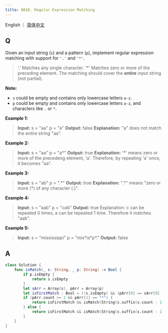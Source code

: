 ```yaml
---
title: 0010. Regular Expression Matching
---
```


English ｜ [简体中文](leetcode/0010)



## Q

Given an input string (`s`) and a pattern (`p`), implement regular expression matching with support for `'.'` and `'*'`.

>'.' Matches any single character.
>'\*' Matches zero or more of the preceding element.
>The matching should cover the **entire** input string (not partial).

**Note:**

- `s` could be empty and contains only lowercase letters `a-z`.
- `p` could be empty and contains only lowercase letters `a-z`, and characters like `.` or `*`.

**Example 1:**

>**Input:**
>s = "aa"
>p = "a"
>**Output:** false
>**Explanation:** "a" does not match the entire string "aa".

**Example 2:**

>**Input:**
>s = "aa"
>p = "a\*"
>**Output:** true
>**Explanation:** '*' means zero or more of the precedeng element, 'a'. Therefore, by repeating 'a' once, it becomes "aa".

**Example 3:**

>**Input:**
>s = "ab"
>p = ".\*"
>**Output:** true
>**Explanation:** ".\*" means "zero or more (*) of any character (.)".

**Example 4:**

>**Input:**
>s = "aab"
>p = "c*a*b"
>**Output:** true
>Explanation: c can be repeated 0 times, a can be repeated 1 time. Therefore it matches "aab".

**Example 5:**

>**Input:**
>s = "mississippi"
>p = "mis\*is\*p\*."
>**Output:** false



## A

```swift
class Solution {
    func isMatch(_ s: String, _ p: String) -> Bool {
        if p.isEmpty {
            return s.isEmpty
        }
        let sArr = Array(s), pArr = Array(p)
        let isFirstMatch : Bool = (!s.isEmpty) && (pArr[0] == sArr[0] || pArr[0] == ".")
        if (pArr.count >= 2 && pArr[1] == "*") {
            return isFirstMatch && isMatch(String(s.suffix(s.count - 1)), p) || isMatch(s, String(p.suffix(p.count - 2)))
        } else {
            return isFirstMatch && isMatch(String(s.suffix(s.count - 1)), String(p.suffix(p.count - 1)))
        }
    }
}
```
